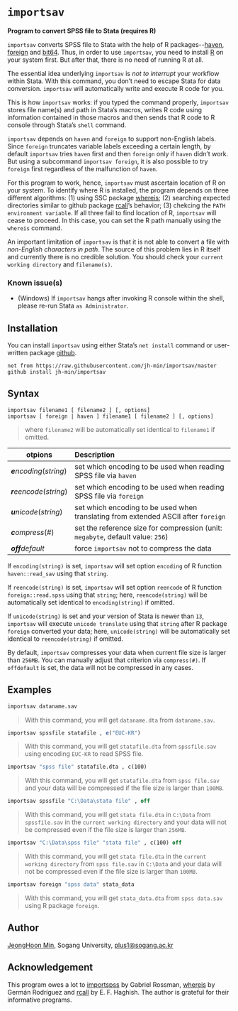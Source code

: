 # `importsav`

**Program to convert SPSS file to Stata (requires R)**

`importsav` converts SPSS file to Stata with the help of R packages--[haven][1], [foreign][2] and [bit64][9]. Thus, in order to use `importsav`, you need to install [R][3] on your system first. But after that, there is no need of running R at all.

[1]: <https://www.rdocumentation.org/packages/haven/versions/2.2.0>
[2]: <https://www.rdocumentation.org/packages/foreign/versions/0.8-72>
[3]: <https://cran.r-project.org/>
[9]: <https://www.rdocumentation.org/packages/bit64>

The essential idea underlying `importsav` is *not to interrupt* your workflow within Stata. With this command, you don’t need to escape Stata for data conversion. `importsav` will automatically write and execute R code for you.

This is how `importsav` works: if you typed the command properly, `importsav` stores file name(s) and path in Stata’s macros, writes R code using information contained in those macros and then sends that R code to R console through Stata’s `shell` command.

`importsav` depends on `haven` and `foreign` to support non-English labels. Since `foreign` truncates variable labels exceeding a certain length, by default `importsav` tries `haven` first and then `foreign` only if `haven` didn’t work. But using a subcommand `importsav foreign`, it is also possible to try `foreign` first regardless of the malfunction of `haven`.

For this program to work, hence, `importsav` must ascertain location of R on your system. To identify where R is installed, the program depends on three different algorithms: (1) using SSC package [whereis][4]; (2) searching expected directories similar to github package [rcall][5]’s behavior; (3) chekcing the `PATH environment variable`. If all three fail to find location of R, `importsav` will cease to proceed. In this case, you can set the R path manually using the `whereis` command.

[4]: <https://ideas.repec.org/c/boc/bocode/s458303.html>
[5]: <https://github.com/haghish/rcall/>

An important limitation of `importsav` is that it is not able to convert a file with *non-English characters in path*. The source of this problem lies in R itself and currently there is no credible solution. You should check your `current working directory` and `filename(s)`.

### Known issue(s)

- (Windows) If `importsav` hangs after invoking R console within the shell, please re-run Stata `as Administrator`.


## Installation

You can install `importsav` using either Stata’s `net install` command or user-written package [github][8].
```
net from https://raw.githubusercontent.com/jh-min/importsav/master
github install jh-min/importsav
```

[8]: <https://github.com/haghish/github>


## Syntax

```
importsav filename1 [ filename2 ] [, options]
importsav [ foreign | haven ] filename1 [ filename2 ] [, options]
```
> where `filename2` will be automatically set identical to `filename1` if omitted.

otpions | Description
---|:---
***e****ncoding*(*string*) | set which encoding to be used when reading SPSS file via `haven`
***r****eencode*(*string*) | set which encoding to be used when reading SPSS file via `foreign`
***u****nicode*(*string*) | set which encoding to be used when translating from extended ASCII after `foreign`
***c****ompress*(#) | set the reference size for compression (unit: `megabyte`, default value: `256`)
***off****default* | force `importsav` not to compress the data

If `encoding(string)` is set, `importsav` will set option `encoding` of R function `haven::read_sav` using that `string`.

If `reencode(string)` is set, `importsav` will set option `reencode` of R function `foreign::read.spss` using that `string`; here, `reencode(string)` will be automatically set identical to `encoding(string)` if omitted.

If `unicode(string)` is set and your version of Stata is newer than `13`, `importsav` will execute `unicode translate` using that `string` after R package `foreign` converted your data; here, `unicode(string)` will be automatically set identical to `reencode(string)` if omitted.

By default, `importsav` compresses your data when current file size is larger than `256MB`. You can manually adjust that criterion via `compress(#)`. If `offdefault` is set, the data will not be compressed in any cases.


## Examples

```stata
importsav dataname.sav
```

> With this command, you will get `dataname.dta` from `dataname.sav`.

```stata
importsav spssfile statafile , e("EUC-KR")
```

> With this command, you will get `statafile.dta` from `spssfile.sav` using encoding `EUC-KR` to read SPSS file.

```stata
importsav "spss file" statafile.dta , c(100)
```

> With this command, you will get `statafile.dta` from `spss file.sav` and your data will be compressed if the file size is larger than `100MB`.

```stata
importsav spssfile "C:\Data\stata file" , off
```

> With this command, you will get `stata file.dta` in `C:\Data` from `spssfile.sav` in the `current working directory` and your data will not be compressed even if the file size is larger than `256MB`.

```stata
importsav "C:\Data\spss file" "stata file" , c(100) off
```

> With this command, you will get `stata file.dta` in the `current working directory` from `spss file.sav` in `C:\Data` and your data will not be compressed even if the file size is larger than `100MB`.

```stata
importsav foreign "spss data" stata_data
```

> With this command, you will get `stata_data.dta` from `spss data.sav` using R package `foreign`.


## Author

[JeongHoon Min][7], Sogang University, plus1@sogang.ac.kr

[7]: <https://jhmin.weebly.com>


## Acknowledgement

This program owes a lot to [importspss][6] by Gabriel Rossman, [whereis][4] by Germán Rodríguez and [rcall][5] by E. F. Haghish. The author is grateful for their informative programs.

[6]: <https://codeandculture.wordpress.com/2010/06/29/importspss-ado-requires-r/>
